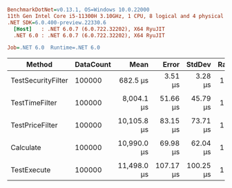 ``` ini

BenchmarkDotNet=v0.13.1, OS=Windows 10.0.22000
11th Gen Intel Core i5-11300H 3.10GHz, 1 CPU, 8 logical and 4 physical cores
.NET SDK=6.0.400-preview.22330.6
  [Host]   : .NET 6.0.7 (6.0.722.32202), X64 RyuJIT
  .NET 6.0 : .NET 6.0.7 (6.0.722.32202), X64 RyuJIT

Job=.NET 6.0  Runtime=.NET 6.0  

```
|             Method | DataCount |        Mean |     Error |    StdDev | Ratio |     Gen 0 | Allocated |
|------------------- |---------- |------------:|----------:|----------:|------:|----------:|----------:|
| TestSecurityFilter |    100000 |    682.5 μs |   3.51 μs |   3.28 μs |  1.00 | 1147.4609 |      5 MB |
|                    |           |             |           |           |       |           |           |
|     TestTimeFilter |    100000 |  8,004.1 μs |  51.66 μs |  45.79 μs |  1.00 | 6015.6250 |     24 MB |
|                    |           |             |           |           |       |           |           |
|    TestPriceFilter |    100000 | 10,105.8 μs |  83.15 μs |  73.71 μs |  1.00 | 6187.5000 |     25 MB |
|                    |           |             |           |           |       |           |           |
|          Calculate |    100000 | 10,990.0 μs |  69.98 μs |  62.04 μs |  1.00 | 6921.8750 |     28 MB |
|                    |           |             |           |           |       |           |           |
|        TestExecute |    100000 | 11,498.0 μs | 107.17 μs | 100.25 μs |  1.00 | 7312.5000 |     29 MB |
